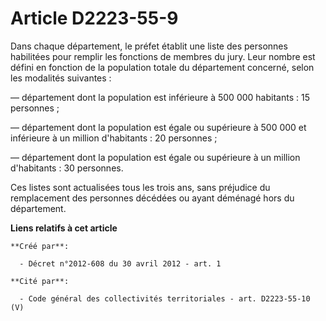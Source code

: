# Article D2223-55-9

Dans  chaque département, le préfet établit une liste des personnes  habilitées pour remplir les fonctions de membres du
jury. Leur nombre  est défini en fonction de la population totale du département concerné,  selon les modalités suivantes : 

― département dont la population est inférieure à 500 000 habitants : 15 personnes ; 

― département dont la population est égale ou supérieure à 500 000 et inférieure à un million d'habitants : 20 personnes ; 

― département dont la population est égale ou supérieure à un million d'habitants : 30 personnes. 

Ces listes sont actualisées tous les trois ans, sans préjudice du  remplacement des personnes décédées ou ayant déménagé hors
du  département.

**Liens relatifs à cet article**

	**Créé par**:

	  - Décret n°2012-608 du 30 avril 2012 - art. 1

	**Cité par**:

	  - Code général des collectivités territoriales - art. D2223-55-10 (V)
